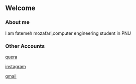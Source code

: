 ## Welcome 


### About me

I am fatemeh mozafari,computer engineering student in PNU


### Other Accounts

 [quera](https://quera.ir/profile/fateme941)
 
  [instagram](https://instagram.com/fatemeh.mzf.pv?igshid=sbvixx56s1ck)
  
   [gmail](mzf5638@gmail.com)
